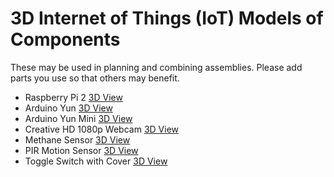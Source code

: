 # 3D Internet of Things (IoT) Models of Components

These may be used in planning and combining assemblies. Please add parts you use so that others may benefit.

* Raspberry Pi 2 [3D View](/3d-models/3d-iot-component-models/raspberry-pi-2.stl)
* Arduino Yun [3D View](/3d-models/3d-iot-component-models/arduino-yun.stl)
* Arduino Yun Mini [3D View](/3d-models/3d-iot-component-models/arduino-yun-mini.stl)
* Creative HD 1080p Webcam [3D View](/3d-models/3d-iot-component-models/creative-HD-1080p-webcam.stl)
* Methane Sensor [3D View](/3d-models/3d-iot-component-models/methane-sensor.stl)
* PIR Motion Sensor [3D View](/3d-models/3d-iot-component-models/pir-motion-sensor.stl)
* Toggle Switch with Cover [3D View](/3d-models/3d-iot-component-models/toggle-switch-with-cover.stl)
